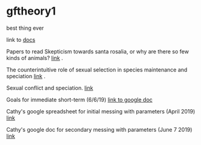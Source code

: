 # gftheory1
best thing ever

link to [docs](https://docs.google.com/document/d/18pdw5CttDYdg0V2INHVagD7uho_z5mFYnUFtDHbsCYY/edit)

Papers to read 
Skepticism towards santa rosalia, or why are there so few kinds of animals? [link](https://wp.biota.utoronto.ca/theseedsofscience/files/2015/05/Felsenstein-1981.pdf) . 

The counterintuitive role of sexual selection in species maintenance and speciation [link](https://www.pnas.org/content/111/22/8113) . 

Sexual conflict and speciation. [link](https://www.ncbi.nlm.nih.gov/pubmed/9533125)

Goals for immediate short-term (6/6/19) [link to google doc](https://docs.google.com/document/d/1c7v50N8wgPZeUhGdkkWxScgXnPjqjDlDxqpt6fnb2kA/edit) 

Cathy's google spreadsheet for initial messing with parameters (April 2019) [link](https://docs.google.com/spreadsheets/d/14gh12Of1F_VeX10QlTgATpllZXAV0Zi9Xzffgasj_cM/edit?usp=sharing)

Cathy's google doc for secondary messing with parameters (June 7 2019) [link](https://docs.google.com/document/d/1_6jouSY6RkJQNSS9mhtjfyWaLlQ3mIwf7JqyH8RXUNk/edit)
